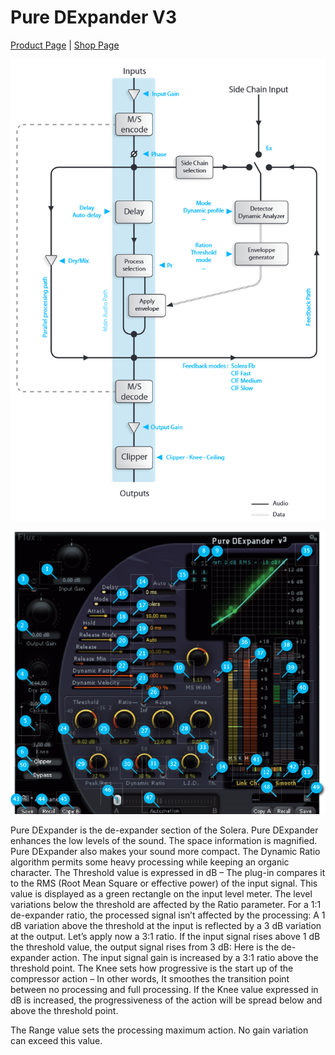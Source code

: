 # Pure DExpander V3
[Product Page](https://www.flux.audio/project/pure-dexpander/) 
| [Shop Page](https://shop.flux.audio/en_US/products/pure-dexpander)

![](../include/pure-dexp_01.PNG)

![](../include/pure-dexp_02.PNG)

Pure DExpander is the de-expander section of the Solera. Pure DExpander enhances the low levels of the sound. The space
information is magnified. Pure DExpander also makes your sound more compact. The Dynamic Ratio algorithm permits
some heavy processing while keeping an organic character. The Threshold value is expressed in dB – The plug-in compares
it to the RMS (Root Mean Square or effective power) of the input signal. This value is displayed as a green rectangle on the
input level meter. The level variations below the threshold are affected by the Ratio parameter. For a 1:1 de-expander ratio,
the processed signal isn’t affected by the processing: A 1 dB variation above the threshold at the input is reflected by a 3 dB
variation at the output. Let’s apply now a 3:1 ratio. If the input signal rises above 1 dB the threshold value, the output signal
rises from 3 dB: Here is the de-expander action. The input signal gain is increased by a 3:1 ratio above the threshold point.
The Knee sets how progressive is the start up of the compressor action – In other words, It smoothes the transition point
between no processing and full processing. If the Knee value expressed in dB is increased, the progressiveness of the action
will be spread below and above the threshold point.

The Range value sets the processing maximum action. No gain variation can exceed this value.

